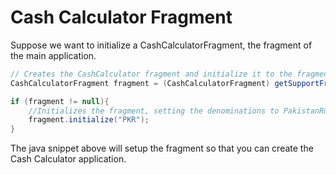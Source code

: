 # Cash Calculator Fragment

Suppose we want to initialize a CashCalculatorFragment, the fragment of the main application.

```java
// Creates the CashCalculator fragment and initialize it to the fragment identified by the id "CountingTableFragment" when inflated from the XML.
CashCalculatorFragment fragment = (CashCalculatorFragment) getSupportFragmentManager().findFragmentById(R.id.CountingTableFragment);

if (fragment != null){
	//Initializes the fragment, setting the denominations to PakistanRupees, PKR
    fragment.initialize("PKR");
}
```

The java snippet above will setup the fragment so that you can create the Cash Calculator application.
